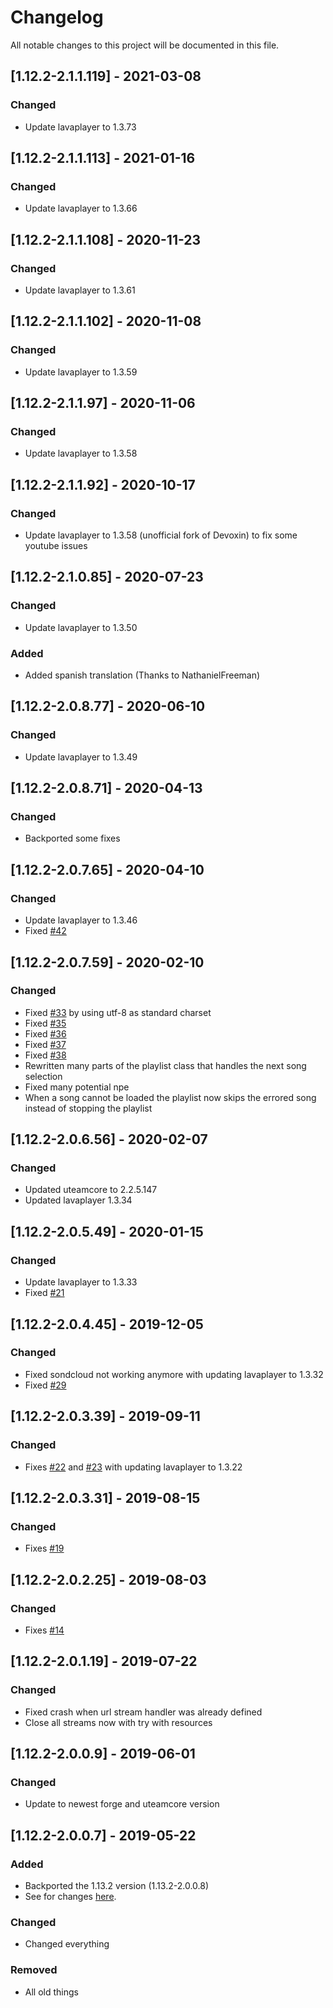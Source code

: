 # Changelog
All notable changes to this project will be documented in this file.

## [1.12.2-2.1.1.119] - 2021-03-08
### Changed
 - Update lavaplayer to 1.3.73

## [1.12.2-2.1.1.113] - 2021-01-16
### Changed
 - Update lavaplayer to 1.3.66

## [1.12.2-2.1.1.108] - 2020-11-23
### Changed
 - Update lavaplayer to 1.3.61

## [1.12.2-2.1.1.102] - 2020-11-08
### Changed
 - Update lavaplayer to 1.3.59

## [1.12.2-2.1.1.97] - 2020-11-06
### Changed
 - Update lavaplayer to 1.3.58

## [1.12.2-2.1.1.92] - 2020-10-17
### Changed
 - Update lavaplayer to 1.3.58 (unofficial fork of Devoxin) to fix some youtube issues

## [1.12.2-2.1.0.85] - 2020-07-23
### Changed
 - Update lavaplayer to 1.3.50

### Added
 - Added spanish translation (Thanks to NathanielFreeman)

## [1.12.2-2.0.8.77] - 2020-06-10
### Changed
 - Update lavaplayer to 1.3.49

## [1.12.2-2.0.8.71] - 2020-04-13
### Changed
 - Backported some fixes

## [1.12.2-2.0.7.65] - 2020-04-10
### Changed
 - Update lavaplayer to 1.3.46
 - Fixed [#42](https://github.com/MC-U-Team/Music-Player/issues/42)

## [1.12.2-2.0.7.59] - 2020-02-10
### Changed
 - Fixed [#33](https://github.com/MC-U-Team/Music-Player/issues/33) by using utf-8 as standard charset
 - Fixed [#35](https://github.com/MC-U-Team/Music-Player/issues/35)
 - Fixed [#36](https://github.com/MC-U-Team/Music-Player/issues/36)
 - Fixed [#37](https://github.com/MC-U-Team/Music-Player/issues/37)
 - Fixed [#38](https://github.com/MC-U-Team/Music-Player/issues/38)
 - Rewritten many parts of the playlist class that handles the next song selection
 - Fixed many potential npe
 - When a song cannot be loaded the playlist now skips the errored song instead of stopping the playlist

## [1.12.2-2.0.6.56] - 2020-02-07
### Changed
 - Updated uteamcore to 2.2.5.147
 - Updated lavaplayer 1.3.34

## [1.12.2-2.0.5.49] - 2020-01-15
### Changed
 - Update lavaplayer to 1.3.33
 - Fixed [#21](https://github.com/MC-U-Team/Music-Player/issues/21)

## [1.12.2-2.0.4.45] - 2019-12-05
### Changed
 - Fixed sondcloud not working anymore with updating lavaplayer to 1.3.32
 - Fixed [#29](https://github.com/MC-U-Team/Music-Player/issues/29)

## [1.12.2-2.0.3.39] - 2019-09-11
### Changed
 - Fixes [#22](https://github.com/MC-U-Team/Music-Player/issues/22) and [#23](https://github.com/MC-U-Team/Music-Player/issues/23) with updating lavaplayer to 1.3.22

## [1.12.2-2.0.3.31] - 2019-08-15
### Changed
 - Fixes [#19](https://github.com/MC-U-Team/Music-Player/issues/19)

## [1.12.2-2.0.2.25] - 2019-08-03
### Changed
 - Fixes [#14](https://github.com/MC-U-Team/Music-Player/issues/14)

## [1.12.2-2.0.1.19] - 2019-07-22
### Changed
 - Fixed crash when url stream handler was already defined
 - Close all streams now with try with resources

## [1.12.2-2.0.0.9] - 2019-06-01
### Changed
 - Update to newest forge and uteamcore version

## [1.12.2-2.0.0.7] - 2019-05-22
### Added
 - Backported the 1.13.2 version (1.13.2-2.0.0.8)
 - See for changes [here](https://github.com/MC-U-Team/Music-Player/blob/1.13.2/CHANGELOG.md).

### Changed
 - Changed everything

### Removed
 - All old things
